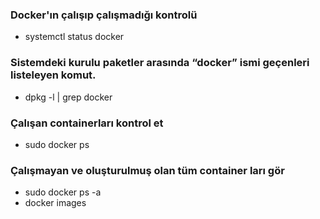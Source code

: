 
### Docker'ın çalışıp çalışmadığı kontrolü
- systemctl status docker
### Sistemdeki kurulu paketler arasında “docker” ismi geçenleri listeleyen komut.
- dpkg -l | grep docker

### Çalışan containerları kontrol et
- sudo docker ps

### Çalışmayan ve oluşturulmuş olan tüm container ları gör
- sudo docker ps -a
- docker images
